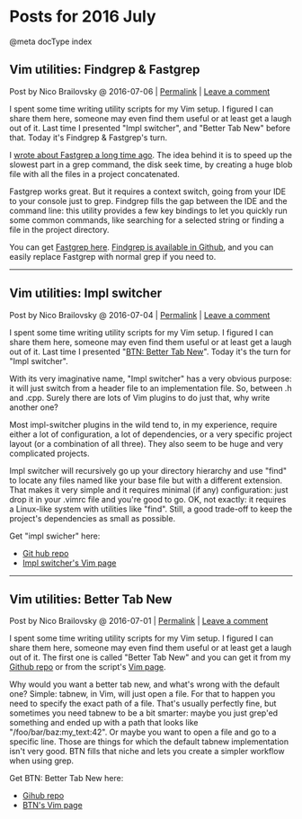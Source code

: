# Posts for 2016 July

@meta docType index

## Vim utilities: Findgrep & Fastgrep

Post by Nico Brailovsky @ 2016-07-06 | [Permalink](md_blog/2016/0706_VimutilitiesFindgrepFastgrep.md)  | [Leave a comment](https://github.com/nicolasbrailo/nicolasbrailo.github.io/issues/new?title=Comment@md_blog/2016/0706_VimutilitiesFindgrepFastgrep.md&body=I%20have%20a%20comment!)

I spent some time writing utility scripts for my Vim setup. I figured I can share them here, someone may even find them useful or at least get a laugh out of it. Last time I presented "Impl switcher", and "Better Tab New" before that. Today it's Findgrep & Fastgrep's turn.

I [wrote about Fastgrep a long time ago](md_blog/2012/1030_Fastgrepacacheforgrep.md). The idea behind it is to speed up the slowest part in a grep command, the disk seek time, by creating a huge blob file with all the files in a project concatenated.

Fastgrep works great. But it requires a context switch, going from your IDE to your console just to grep. Findgrep fills the gap between the IDE and the command line: this utility provides a few key bindings to let you quickly run some common commands, like searching for a selected string or finding a file in the project directory.

You can get [Fastgrep here](https://github.com/nicolasbrailo/Nico.rc/blob/master/fastgrep.sh). [Findgrep is available in Github](https://github.com/nicolasbrailo/Nico.rc/blob/master/vim/plugins/findgrep.vim), and you can easily replace Fastgrep with normal grep if you need to.





---

## Vim utilities: Impl switcher

Post by Nico Brailovsky @ 2016-07-04 | [Permalink](md_blog/2016/0704_VimutilitiesImplswitcher.md)  | [Leave a comment](https://github.com/nicolasbrailo/nicolasbrailo.github.io/issues/new?title=Comment@md_blog/2016/0704_VimutilitiesImplswitcher.md&body=I%20have%20a%20comment!)

I spent some time writing utility scripts for my Vim setup. I figured I can share them here, someone may even find them useful or at least get a laugh out of it. Last time I presented "[BTN: Better Tab New](md_blog/2016/0701_VimutilitiesBetterTabNew.md)". Today it's the turn for "Impl switcher".

With its very imaginative name, "Impl switcher" has a very obvious purpose: it will just switch from a header file to an implementation file. So, between .h and .cpp. Surely there are lots of Vim plugins to do just that, why write another one?

Most impl-switcher plugins in the wild tend to, in my experience, require either a lot of configuration, a lot of dependencies, or a very specific project layout (or a combination of all three). They also seem to be huge and very complicated projects.

Impl switcher will recursively go up your directory hierarchy and use "find" to locate any files named like your base file but with a different extension. That makes it very simple and it requires minimal (if any) configuration: just drop it in your .vimrc file and you're good to go. OK, not exactly: it requires a Linux-like system with utilities like "find". Still, a good trade-off to keep the project's dependencies as small as possible.

Get "impl swicher" here:

* [Git hub repo](https://github.com/nicolasbrailo/Nico.rc/blob/master/vim/plugins/impl_switcher.vim)
* [Impl switcher's Vim page](http://www.vim.org/scripts/script.php?script_id=5406)





---

## Vim utilities: Better Tab New

Post by Nico Brailovsky @ 2016-07-01 | [Permalink](md_blog/2016/0701_VimutilitiesBetterTabNew.md)  | [Leave a comment](https://github.com/nicolasbrailo/nicolasbrailo.github.io/issues/new?title=Comment@md_blog/2016/0701_VimutilitiesBetterTabNew.md&body=I%20have%20a%20comment!)

I spent some time writing utility scripts for my Vim setup. I figured I can share them here, someone may even find them useful or at least get a laugh out of it. The first one is called "Better Tab New" and you can get it from my [Github repo](https://github.com/nicolasbrailo/Nico.rc/blob/master/vim/plugins/bettertabnew.vim) or from the script's [Vim page](http://www.vim.org/scripts/script.php?script_id=5405).

Why would you want a better tab new, and what's wrong with the default one? Simple: tabnew, in Vim, will just open a file. For that to happen you need to specify the exact path of a file. That's usually perfectly fine, but sometimes you need tabnew to be a bit smarter: maybe you just grep'ed something and ended up with a path that looks like "/foo/bar/baz:my\_text:42". Or maybe you want to open a file and go to a specific line. Those are things for which the default tabnew implementation isn't very good. BTN fills that niche and lets you create a simpler workflow when using grep.

Get BTN: Better Tab New here:

* [Gihub repo](https://github.com/nicolasbrailo/Nico.rc/blob/master/vim/plugins/bettertabnew.vim)
* [BTN's Vim page](http://www.vim.org/scripts/script.php?script_id=5405)



